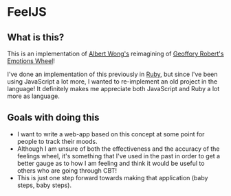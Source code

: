 # FeelJS
## What is this?
This is an implementation of [Albert Wong's](https://observablehq.com/@ajwwong/feeling-wheel) reimagining of [Geoffory Robert's Emotions Wheel](https://imgur.com/a/emotion-wheel-CkxQC)!

I've done an implementation of this previously in [Ruby](https://github.com/tokisuno/feel), but since I've been using JavaScript a lot more, I wanted to re-implement an old project in the language! It definitely makes me appreciate both JavaScript and Ruby a lot more as language.

## Goals with doing this
- I want to write a web-app based on this concept at some point for people to track their moods.
- Although I am unsure of both the effectiveness and the accuracy of the feelings wheel, it's something that I've used in the past in order to get a better gauge as to how I am feeling and think it would be useful to others who are going through CBT!
- This is just one step forward towards making that application (baby steps, baby steps).

